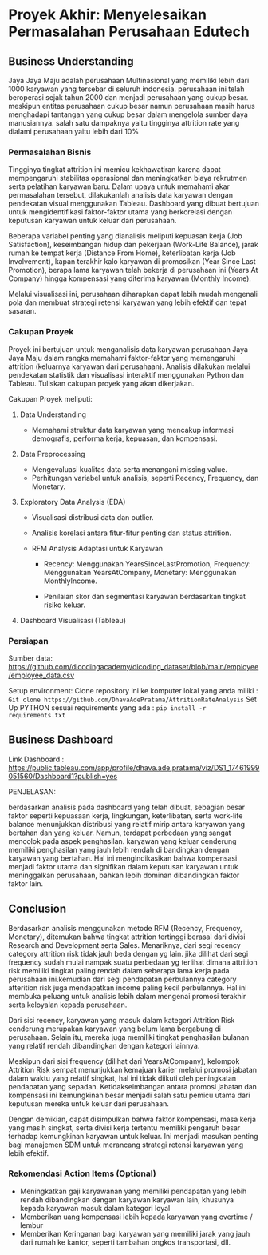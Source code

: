 # Proyek Akhir: Menyelesaikan Permasalahan Perusahaan Edutech

## Business Understanding

Jaya Jaya Maju adalah perusahaan Multinasional yang memiliki lebih dari 1000 karyawan yang tersebar di seluruh indonesia. perusahaan ini telah beroperasi sejak tahun 2000 dan menjadi perusahaan yang cukup besar.
meskipun entitas perusahaan cukup besar namun perusahaan masih harus menghadapi tantangan yang cukup besar dalam mengelola sumber daya manusiannya. salah satu dampaknya yaitu tingginya attrition rate yang dialami perusahaan yaitu lebih dari 10% 

### Permasalahan Bisnis

Tingginya tingkat attrition ini memicu kekhawatiran karena dapat mempengaruhi stabilitas operasional dan meningkatkan biaya rekrutmen serta pelatihan karyawan baru. Dalam upaya untuk memahami akar permasalahan tersebut, dilakukanlah analisis data karyawan dengan pendekatan visual menggunakan Tableau. Dashboard yang dibuat bertujuan untuk mengidentifikasi faktor-faktor utama yang berkorelasi dengan keputusan karyawan untuk keluar dari perusahaan.

Beberapa variabel penting yang dianalisis meliputi kepuasan kerja (Job Satisfaction), keseimbangan hidup dan pekerjaan (Work-Life Balance), jarak rumah ke tempat kerja (Distance From Home), keterlibatan kerja (Job Involvement), kapan terakhir kalo karyawan di promosikan (Year Since Last Promotion), berapa lama karyawan telah bekerja di perusahaan ini (Years At Company) hingga kompensasi yang diterima karyawan (Monthly Income).

Melalui visualisasi ini, perusahaan diharapkan dapat lebih mudah mengenali pola dan membuat strategi retensi karyawan yang lebih efektif dan tepat sasaran.

### Cakupan Proyek

Proyek ini bertujuan untuk menganalisis data karyawan perusahaan Jaya Jaya Maju dalam rangka memahami faktor-faktor yang memengaruhi attrition (keluarnya karyawan dari perusahaan). Analisis dilakukan melalui pendekatan statistik dan visualisasi interaktif menggunakan Python dan Tableau.
Tuliskan cakupan proyek yang akan dikerjakan.

Cakupan Proyek meliputi:

1. Data Understanding
    - Memahami struktur data karyawan yang mencakup informasi demografis, performa kerja, kepuasan, dan kompensasi.
    

2. Data Preprocessing
   
    - Mengevaluasi kualitas data serta menangani missing value.
    - Perhitungan variabel untuk analisis, seperti Recency, Frequency, dan Monetary.

3. Exploratory Data Analysis (EDA)

    - Visualisasi distribusi data dan outlier.

    - Analisis korelasi antara fitur-fitur penting dan status attrition.

    - RFM Analysis Adaptasi untuk Karyawan

      - Recency: Menggunakan YearsSinceLastPromotion, Frequency: Menggunakan YearsAtCompany, Monetary: Menggunakan MonthlyIncome.

      - Penilaian skor dan segmentasi karyawan berdasarkan tingkat risiko keluar.

4. Dashboard Visualisasi (Tableau)


### Persiapan

Sumber data: https://github.com/dicodingacademy/dicoding_dataset/blob/main/employee/employee_data.csv

Setup environment: 
Clone repository ini ke komputer lokal yang anda miliki : ``` Git clone https://github.com/DhavaAdePratama/AttritionRateAnalysis ```
Set Up PYTHON sesuai requirements yang ada  : ``` pip install -r requirements.txt ```

## Business Dashboard

Link Dashboard : https://public.tableau.com/app/profile/dhava.ade.pratama/viz/DS1_17461999051560/Dashboard1?publish=yes

PENJELASAN:

berdasarkan analisis pada dashboard yang telah dibuat, sebagian besar faktor seperti kepuasaan kerja, lingkungan, keterlibatan, serta work-life balance menunjukkan distribusi yang relatif mirip antara karyawan yang bertahan dan yang keluar.
Namun, terdapat perbedaan yang sangat mencolok pada aspek penghasilan. karyawan yang keluar cenderung memiliki penghasilan yang jauh lebih rendah di bandingkan dengan karyawan yang bertahan.
Hal ini mengindikasikan bahwa kompensasi menjadi faktor utama dan signifikan dalam keputusan karyawan untuk meninggalkan perusahaan, bahkan lebih dominan dibandingkan faktor faktor lain.

## Conclusion

Berdasarkan analisis menggunakan metode RFM (Recency, Frequency, Monetary), ditemukan bahwa tingkat attrition tertinggi berasal dari divisi Research and Development serta Sales. Menariknya, dari segi recency category attrition risk tidak jauh beda dengan yg lain. jika dilihat dari segi frequency sudah mulai nampak suatu perbedaan yg terlihat dimana attrition risk memiliki tingkat paling rendah dalam seberapa lama kerja pada perusahaan ini.kemudian dari segi pendapatan perbulannya category atterition risk juga mendapatkan income paling kecil perbulannya. Hal ini membuka peluang untuk analisis lebih dalam mengenai promosi terakhir serta keloyalan kepada perusahaan.

Dari sisi recency, karyawan yang masuk dalam kategori Attrition Risk cenderung merupakan karyawan yang belum lama bergabung di perusahaan. Selain itu, mereka juga memiliki tingkat penghasilan bulanan yang relatif rendah dibandingkan dengan kategori lainnya.

Meskipun dari sisi frequency (dilihat dari YearsAtCompany), kelompok Attrition Risk sempat menunjukkan kemajuan karier melalui promosi jabatan dalam waktu yang relatif singkat, hal ini tidak diikuti oleh peningkatan pendapatan yang sepadan. Ketidakseimbangan antara promosi jabatan dan kompensasi ini kemungkinan besar menjadi salah satu pemicu utama dari keputusan mereka untuk keluar dari perusahaan.

Dengan demikian, dapat disimpulkan bahwa faktor kompensasi, masa kerja yang masih singkat, serta divisi kerja tertentu memiliki pengaruh besar terhadap kemungkinan karyawan untuk keluar. Ini menjadi masukan penting bagi manajemen SDM untuk merancang strategi retensi karyawan yang lebih efektif.

### Rekomendasi Action Items (Optional)

- Meningkatkan gaji karyawanan yang memiliki pendapatan yang lebih rendah dibandingkan dengan karyawan karyawan lain, khusunya kepada karyawan masuk dalam kategori loyal
- Memberikan uang kompensasi lebih kepada karyawan yang overtime / lembur
- Memberikan Keringanan bagi karyawan yang memiliki jarak yang jauh dari rumah ke kantor, seperti tambahan ongkos transportasi, dll.
